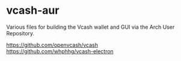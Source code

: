 # vcash-aur
Various files for building the Vcash wallet and GUI via the Arch User Repository.  

https://github.com/openvcash/vcash  
https://github.com/whphhg/vcash-electron
